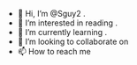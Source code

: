 - 👋 Hi, I’m @Sguy2 .
- 👀 I’m interested in reading .
- 🌱 I’m currently learning .
- 💞️ I’m looking to collaborate on 
- 📫 How to reach me 

<!---
Sguy2/Sguy2 is a ✨ special ✨ repository because its `README.md` (this file) appears on your GitHub profile.
You can click the Preview link to take a look at your changes.
--->
